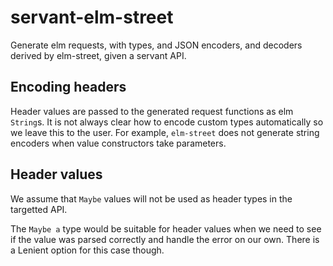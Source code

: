 # servant-elm-street
Generate elm requests, with types, and JSON encoders, and decoders derived by elm-street, given a servant API.

## Encoding headers
Header values are passed to the generated request functions as elm `String`s.
It is not always clear how to encode custom types automatically so we leave this to the user.
For example, `elm-street` does not generate string encoders when value constructors take parameters.

## Header values
We assume that `Maybe` values will not be used as header types in the targetted API.

The `Maybe a` type would be suitable for header values when we need to see if the value was parsed correctly and handle the error on our own.
There is a Lenient option for this case though.
